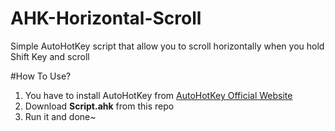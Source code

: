 # AHK-Horizontal-Scroll
Simple AutoHotKey script that allow you to scroll horizontally when you hold Shift Key and scroll

#How To Use?
1. You have to install AutoHotKey from [AutoHotKey Official Website](https://www.autohotkey.com/)
2. Download **Script.ahk** from this repo
3. Run it and done~
